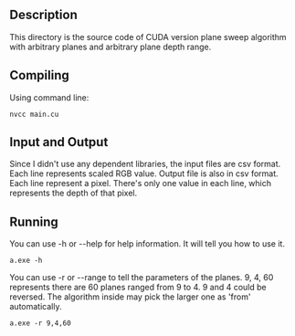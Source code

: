 ## Description

This directory is the source code of CUDA version plane sweep algorithm with arbitrary planes and arbitrary plane depth range. 

## Compiling

Using command line:

```
nvcc main.cu
```

## Input and Output

Since I didn't use any dependent libraries, the input files are csv format. Each line represents scaled RGB value. Output file is also in csv format. Each line represent a pixel. There's only one value in each line, which represents the depth of that pixel.

## Running 

You can use -h or --help for help information. It will tell you how to use it.

```
a.exe -h
```

You can use -r or --range to tell the parameters of the planes. 9, 4, 60 represents there are 60 planes ranged from 9 to 4. 9 and 4 could be reversed. The algorithm inside may pick the larger one as 'from' automatically.

```
a.exe -r 9,4,60
```

